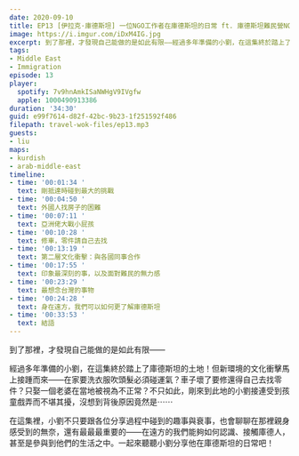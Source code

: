 ```yaml
---
date: 2020-09-10
title: EP13 [伊拉克·庫德斯坦] 一位NGO工作者在庫德斯坦的日常 ft. 庫德斯坦難民營NGO工作者 小劉
image: https://i.imgur.com/iDxM4IG.jpg
excerpt: 到了那裡，才發現自己能做的是如此有限——經過多年準備的小劉，在這集終於踏上了庫德斯坦的土地！但新環境的文化衝擊馬上接踵而來——在家要洗衣服吹頭髮必須碰運氣？車子壞了要修還得自己去找零件？只娶一個老婆在當地被視為不正常？不只如此，剛來到此地的小劉接連受到孩童戲弄而不堪其擾，沒想到背後原因竟然是⋯⋯
tags:
- Middle East
- Immigration
episode: 13
player:
  spotify: 7v9hnAmkISaNWHgV9IVgfw
  apple: 1000490913386
duration: '34:30'
guid: e99f7614-d82f-42bc-9b23-1f251592f486
filepath: travel-wok-files/ep13.mp3
guests:
- liu
maps:
- kurdish
- arab-middle-east
timeline:
- time: '00:01:34 '
  text: 剛抵達時碰到最大的挑戰
- time: '00:04:50 '
  text: 外國人找房子的困難
- time: '00:07:11 '
  text: 亞洲佬大戰小屁孩
- time: '00:10:28 '
  text: 修車，零件請自己去找
- time: '00:13:19 '
  text: 第二層文化衝擊：與各國同事合作
- time: '00:17:55 '
  text: 印象最深刻的事，以及面對難民的無力感
- time: '00:23:29 '
  text: 最想念台灣的事物
- time: '00:24:28 '
  text: 身在遠方，我們可以如何更了解庫德斯坦
- time: '00:33:53 '
  text: 結語
---
```


到了那裡，才發現自己能做的是如此有限——

經過多年準備的小劉，在這集終於踏上了庫德斯坦的土地！但新環境的文化衝擊馬上接踵而來——在家要洗衣服吹頭髮必須碰運氣？車子壞了要修還得自己去找零件？只娶一個老婆在當地被視為不正常？不只如此，剛來到此地的小劉接連受到孩童戲弄而不堪其擾，沒想到背後原因竟然是⋯⋯

在這集裡，小劉不只要跟各位分享過程中碰到的趣事與衰事，也會聊聊在那裡親身感受到的無奈，還有最最最重要的——在遠方的我們能夠如何認識、接觸庫德人，甚至是參與到他們的生活之中。一起來聽聽小劉分享他在庫德斯坦的日常吧！



